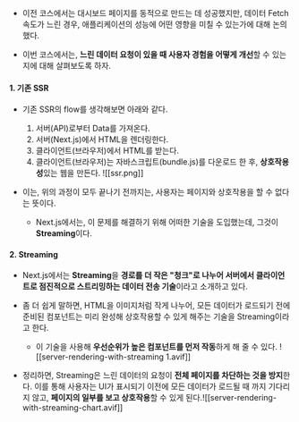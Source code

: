 
-  이전 코스에서는 대시보드 페이지를 동적으로 만드는 데 성공했지만, 데이터 Fetch 속도가 느린 경우, 애플리케이션의 성능에 어떤 영향을 미칠 수 있는가에 대해 논의했다.

- 이번 코스에서는, **느린 데이터 요청이 있을 때 사용자 경험을 어떻게 개선**할 수 있는지에 대해 살펴보도록 하자.


#### 1. 기존 SSR

- 기존 SSR의 flow를 생각해보면 아래와 같다.
	1. 서버(API)로부터 Data를 가져온다.
	2. 서버(Next.js)에서 HTML을 렌더링한다.
	3. 클라이언트(브라우저)에서 HTML를 받는다.
	4. 클라이언트(브라우저)는 자바스크립트(bundle.js)를 다운로드 한 후, **상호작용성**있는 웹을 만든다.
![[ssr.png]]

- 이는, 위의 과정이 모두 끝나기 전까지는, 사용자는 페이지와 상호작용을 할 수 없다는 뜻이다.
	- Next.js에서는, 이 문제를 해결하기 위해 어떠한 기술을 도입했는데, 그것이 **Streaming**이다.


#### 2. Streaming

- Next.js에서는 **Streaming**을 **경로를 더 작은 "청크"로 나누어 서버에서 클라이언트로 점진적으로 스트리밍하는 데이터 전송 기술**이라고 소개하고 있다.

- 좀 더 쉽게 말하면, HTML을 이미지처럼 작게 나누어, 모든 데이터가 로드되기 전에 준비된 컴포넌트는 미리 완성해 상호작용할 수 있게 해주는 기술을 Streaming이라고 한다.
	- 이 기술을 사용해 **우선순위가 높은 컴포넌트를 먼저 작동**하게 해 줄 수 있다.
![[server-rendering-with-streaming 1.avif]]

- 정리하면, Streaming은 느린 데이터의 요청이 **전체 페이지를 차단하는 것을 방지**한다. 이를 통해 사용자는 UI가 표시되기 이전에 모든 데이터가 로드될 때 까지 기다리지 않고, **페이지의 일부를 보고 상호작용**할 수 있게 된다.![[server-rendering-with-streaming-chart.avif]]